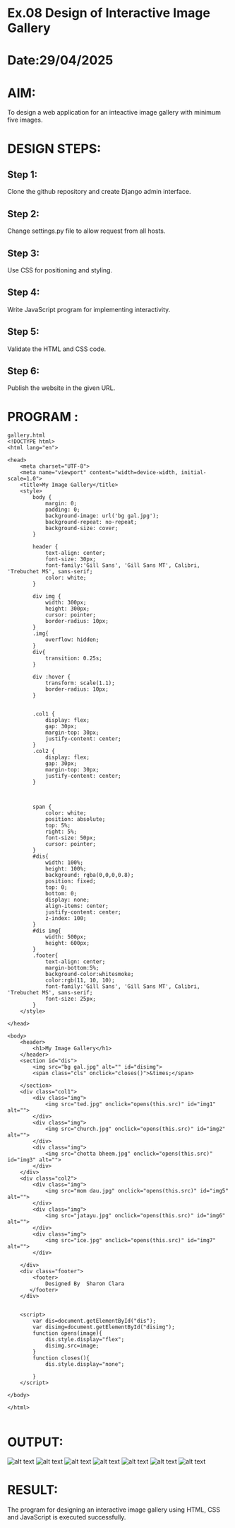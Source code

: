 # Ex.08 Design of Interactive Image Gallery
# Date:29/04/2025
# AIM:
To design a web application for an inteactive image gallery with minimum five images.

# DESIGN STEPS:
## Step 1:
Clone the github repository and create Django admin interface.

## Step 2:
Change settings.py file to allow request from all hosts.

## Step 3:
Use CSS for positioning and styling.

## Step 4:
Write JavaScript program for implementing interactivity.

## Step 5:
Validate the HTML and CSS code.

## Step 6:
Publish the website in the given URL.

# PROGRAM :
```
gallery.html
<!DOCTYPE html>
<html lang="en">

<head>
    <meta charset="UTF-8">
    <meta name="viewport" content="width=device-width, initial-scale=1.0">
    <title>My Image Gallery</title>
    <style>
        body {
            margin: 0;
            padding: 0;
            background-image: url('bg gal.jpg');
            background-repeat: no-repeat;
            background-size: cover;
        }

        header {
            text-align: center;
            font-size: 30px;
            font-family:'Gill Sans', 'Gill Sans MT', Calibri, 'Trebuchet MS', sans-serif;
            color: white;
        }

        div img {
            width: 300px;
            height: 300px;
            cursor: pointer;
            border-radius: 10px;
        }
        .img{
            overflow: hidden;
        }
        div{
            transition: 0.25s;
        }

        div :hover {
            transform: scale(1.1);
            border-radius: 10px;
        }
        
        
        .col1 {
            display: flex;
            gap: 30px;
            margin-top: 30px;
            justify-content: center;
        }
        .col2 {
            display: flex;
            gap: 30px;
            margin-top: 30px;
            justify-content: center;
        }

        

        span {
            color: white;
            position: absolute;
            top: 5%;
            right: 5%;
            font-size: 50px;
            cursor: pointer;
        }
        #dis{
            width: 100%;
            height: 100%;
            background: rgba(0,0,0,0.8);
            position: fixed;
            top: 0;
            bottom: 0;
            display: none;
            align-items: center;
            justify-content: center;
            z-index: 100;
        }
        #dis img{
            width: 500px;
            height: 600px;
        }
        .footer{
            text-align: center;
            margin-bottom:5%;
            background-color:whitesmoke;
            color:rgb(11, 10, 10);
            font-family:'Gill Sans', 'Gill Sans MT', Calibri, 'Trebuchet MS', sans-serif;
            font-size: 25px;
        }
    </style>
    
</head>

<body>
    <header>
        <h1>My Image Gallery</h1>
    </header>
    <section id="dis">
        <img src="bg gal.jpg" alt="" id="disimg">
        <span class="cls" onclick="closes()">&times;</span>
        
    </section>
    <div class="col1">
        <div class="img">
            <img src="ted.jpg" onclick="opens(this.src)" id="img1" alt="">
        </div>
        <div class="img">
            <img src="church.jpg" onclick="opens(this.src)" id="img2" alt="">
        </div>
        <div class="img">
            <img src="chotta bheem.jpg" onclick="opens(this.src)" id="img3" alt="">
        </div>
    </div>
    <div class="col2">
        <div class="img">
            <img src="mom dau.jpg" onclick="opens(this.src)" id="img5" alt="">
        </div>
        <div class="img">
            <img src="jatayu.jpg" onclick="opens(this.src)" id="img6" alt="">
        </div>
        <div class="img">
            <img src="ice.jpg" onclick="opens(this.src)" id="img7" alt="">
        </div>

    </div>
    <div class="footer">
        <footer>
            Designed By  Sharon Clara
       </footer>
    </div>
    

    <script>
        var dis=document.getElementById("dis");
        var disimg=document.getElementById("disimg");
        function opens(image){
            dis.style.display="flex";
            disimg.src=image;
        }
        function closes(){
            dis.style.display="none";

        }
    </script>

</body>

</html>


```
# OUTPUT:
![alt text](<gallery 1.jpg>)
![alt text](<gallery 2.jpg>)
![alt text](<gallery 3.jpg>)
![alt text](<gallery 4.jpg>)
![alt text](<gallery 5.jpg>)
![alt text](<gallery 6.jpg>)
![alt text](<gallery 7.jpg>)


# RESULT:
The program for designing an interactive image gallery using HTML, CSS and JavaScript is executed successfully.

